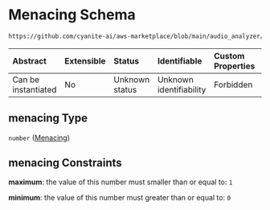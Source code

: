 # Menacing Schema

```txt
https://github.com/cyanite-ai/aws-marketplace/blob/main/audio_analyzer/schemes/marketplace_v1/schema/TaggingV8.schema.json#/$defs/MoodAdvancedScoresV1/properties/menacing
```



| Abstract            | Extensible | Status         | Identifiable            | Custom Properties | Additional Properties | Access Restrictions | Defined In                                                                     |
| :------------------ | :--------- | :------------- | :---------------------- | :---------------- | :-------------------- | :------------------ | :----------------------------------------------------------------------------- |
| Can be instantiated | No         | Unknown status | Unknown identifiability | Forbidden         | Allowed               | none                | [TaggingV8.schema.json\*](../out/TaggingV8.schema.json "open original schema") |

## menacing Type

`number` ([Menacing](taggingv8-defs-moodadvancedscoresv1-properties-menacing.md))

## menacing Constraints

**maximum**: the value of this number must smaller than or equal to: `1`

**minimum**: the value of this number must greater than or equal to: `0`
